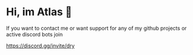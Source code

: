 
# Hi, im Atlas 👋


If you want to contact me or want support for any of my github projects or active discord bots join 

https://discord.gg/invite/dry
